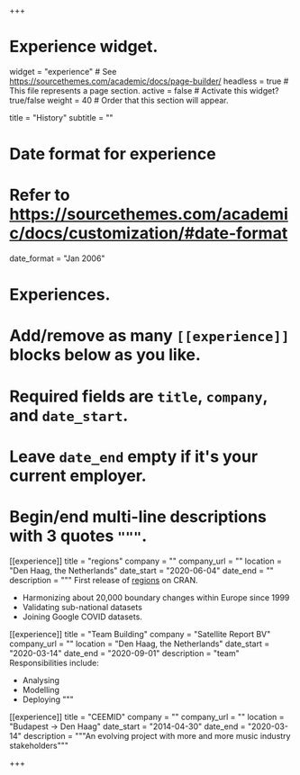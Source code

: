 +++
# Experience widget.
widget = "experience"  # See https://sourcethemes.com/academic/docs/page-builder/
headless = true  # This file represents a page section.
active = false  # Activate this widget? true/false
weight = 40  # Order that this section will appear.

title = "History"
subtitle = ""

# Date format for experience
#   Refer to https://sourcethemes.com/academic/docs/customization/#date-format
date_format = "Jan 2006"

# Experiences.
#   Add/remove as many `[[experience]]` blocks below as you like.
#   Required fields are `title`, `company`, and `date_start`.
#   Leave `date_end` empty if it's your current employer.
#   Begin/end multi-line descriptions with 3 quotes `"""`.
[[experience]]
  title = "regions"
  company = ""
  company_url = ""
  location = "Den Haag, the Netherlands"
  date_start = "2020-06-04"
  date_end = ""
  description = """
  First release of [regions](http://regions.danielantal.eu/) on CRAN.
  
  * Harmonizing about 20,000 boundary changes within Europe since 1999
  * Validating sub-national datasets
  * Joining Google COVID datasets. 
  
[[experience]]
  title = "Team Building"
  company = "Satellite Report BV"
  company_url = ""
  location = "Den Haag, the Netherlands"
  date_start = "2020-03-14"
  date_end = "2020-09-01"
  description = "team"
  Responsibilities include:
  
  * Analysing
  * Modelling
  * Deploying
  """

[[experience]]
  title = "CEEMID"
  company = ""
  company_url = ""
  location = "Budapest -> Den Haag"
  date_start = "2014-04-30"
  date_end = "2020-03-14"
  description = """An evolving project with more and more music industry stakeholders"""

+++
